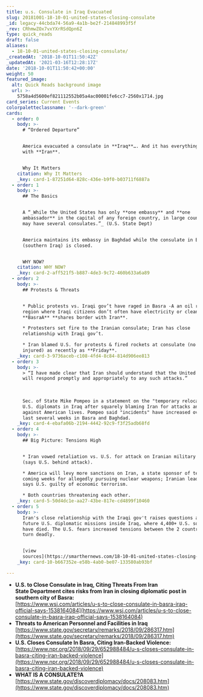 ```yaml
---
title: u.s. Consulate in Iraq Evacuated
slug: 20181001-18-10-01-united-states-closing-consulate
_id: legacy-44cbda74-56a9-4a1b-be2f-214848993f5f
_rev: CRhmwZOx7vxYXrRSdQpn6Z
type: quick_reads
draft: false
aliases:
  - 18-10-01-united-states-closing-consulate/
_createdAt: '2018-10-01T11:50:42Z'
_updatedAt: '2021-03-16T12:28:17Z'
date: '2018-10-01T11:50:42+00:00'
weight: 50
featured_image:
  alt: Quick Reads background image
  url: >-
    5758a4d5600ef821112552b05a4ac00001fe6cc7-2560x1714.jpg
card_series: Current Events
colorpaletteclassname: '--dark-green'
cards:
  - order: 0
    body: >-
      # “Ordered Departure”


      America evacuated a consulate in **Iraq**…. And it has everything to do
      with **Iran**.


      Why It Matters
    citation: Why It Matters
    _key: card-1-87251d64-828c-436e-b9f0-b03711f6887a
  - order: 1
    body: >-
      ## The Basics


      A “_While the United States has only **one embassy** and **one
      ambassador** in the capital of any foreign country, in large countries it
      may have several consulates.”_ (U.S. State Dept)


      America maintains its embassy in Baghdad while the consulate in Basra
      (southern Iraq) is closed.


      WHY NOW?
    citation: WHY NOW?
    _key: card-2-aff521f5-b887-4de3-9c72-460b633a6a89
  - order: 2
    body: >-
      ## Protests & Threats


      * Public protests vs. Iraqi gov’t have raged in Basra -A an oil rich
      region where Iraqi citizens don’t often have electricity or clean water.
      **BasraA** **shares border with Iran**.

      * Protesters set fire to the Iranian consulate; Iran has close
      relationship with Iraqi gov’t.

      * Iran blamed U.S. for protests & fired rockets at consulate (no one was
      injured) as recently as **Friday**.
    _key: card-3-9736aceb-c108-4fd4-8c84-814d906ee813
  - order: 3
    body: >-
      > “I have made clear that Iran should understand that the United States
      will respond promptly and appropriately to any such attacks.”  
        
        
        
      Sec. of State Mike Pompeo in a statement on the "temporary relocation" of
      U.S. diplomats in Iraq after squarely blaming Iran for attacks and threats
      against American lives. Pompeo said "incidents" have increased over the
      last several weeks in Basra and Baghdad.
    _key: card-4-ebafa06b-2194-4442-92c9-f3f25adb68fd
  - order: 4
    body: >-
      ## Big Picture: Tensions High


      * Iran vowed retaliation vs. U.S. for attack on Iranian military parade
      (says U.S. behind attack).

      * America will levy more sanctions on Iran, a state sponsor of terror, in
      coming weeks for allegedly pursuing nuclear weapons; Iranian leadership
      says U.S. guilty of economic terrorism.

      * Both countries threatening each other.
    _key: card-5-50d4dc1e-aa27-43be-817e-cd4899f10460
  - order: 5
    body: >-
      Iran's close relationship with the Iraqi gov't raises questions about
      future U.S. diplomatic missions inside Iraq, where 4,400+ U.S. soldiers
      have died. The U.S. fears increased tensions between the 2 countries will
      turn deadly.


      [view
      sources](https://smarthernews.com/18-10-01-united-states-closing-consulate/)
    _key: card-10-b667352e-e58b-4ab0-be07-133580ab93bf

---
```

* **U.S. to Close Consulate in Iraq, Citing Threats From Iran**  
**State Department cites risks from Iran in closing diplomatic post in southern city of Basra:**  
[https://www.wsj.com/articles/u-s-to-close-consulate-in-basra-iraq-official-says-1538164084](https://www.wsj.com/articles/u-s-to-close-consulate-in-basra-iraq-official-says-1538164084)
* **Threats to American Personnel and Facilities in Iraq**  
[https://www.state.gov/secretary/remarks/2018/09/286317.htm](https://www.state.gov/secretary/remarks/2018/09/286317.htm)
* **U.S. Closes Consulate In Basra, Citing Iran-Backed Violence:**  
[https://www.npr.org/2018/09/29/652988484/u-s-closes-consulate-in-basra-citing-iran-backed-violence](https://www.npr.org/2018/09/29/652988484/u-s-closes-consulate-in-basra-citing-iran-backed-violence)
* **WHAT IS A CONSULATE?A**  
[https://www.state.gov/discoverdiplomacy/docs/208083.htm](https://www.state.gov/discoverdiplomacy/docs/208083.htm)